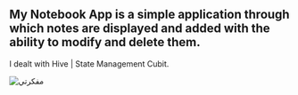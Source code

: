 ## My Notebook App is a simple application through which notes are displayed and added with the ability to modify and delete them.
I dealt with Hive | State Management Cubit.

![مفكرتي](https://github.com/hadiaHani/note-app/assets/72935798/8fee5b62-1020-47bf-91a9-53e2b1ef300f)
